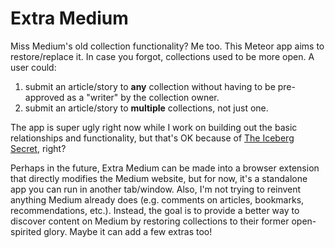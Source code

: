 Extra Medium
============

Miss Medium's old collection functionality? Me too. This Meteor app aims to restore/replace it. In case you forgot, collections used to be more open. A user could:

1. submit an article/story to **any** collection without having to be pre-approved as a "writer" by the collection owner.  
2. submit an article/story to **multiple** collections, not just one.

The app is super ugly right now while I work on building out the basic relationships and functionality, but that's OK because of [The Iceberg Secret](http://www.joelonsoftware.com/articles/fog0000000356.html), right?

Perhaps in the future, Extra Medium can be made into a browser extension that directly modifies the Medium website, but for now, it's a standalone app you can run in another tab/window. Also, I'm not trying to reinvent anything Medium already does (e.g. comments on articles, bookmarks, recommendations, etc.). Instead, the goal is to provide a better way to discover content on Medium by restoring collections to their former open-spirited glory. Maybe it can add a few extras too!
